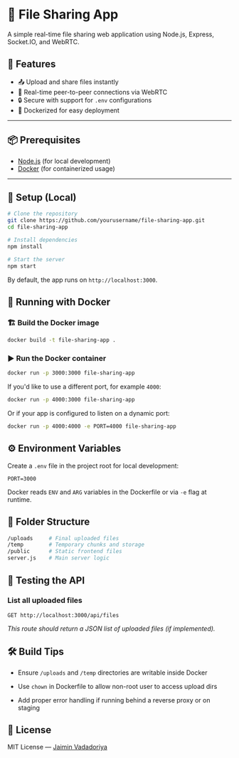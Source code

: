 # 📁 File Sharing App

A simple real-time file sharing web application using Node.js, Express, Socket.IO, and WebRTC.

## 🚀 Features

- 📤 Upload and share files instantly
- 📡 Real-time peer-to-peer connections via WebRTC
- 🔒 Secure with support for `.env` configurations
- 🐳 Dockerized for easy deployment

---

## 📦 Prerequisites

- [Node.js](https://nodejs.org/) (for local development)
- [Docker](https://www.docker.com/) (for containerized usage)

---

## 🔧 Setup (Local)

```bash
# Clone the repository
git clone https://github.com/yourusername/file-sharing-app.git
cd file-sharing-app

# Install dependencies
npm install

# Start the server
npm start
```

By default, the app runs on `http://localhost:3000`.

## 🐳 Running with Docker

### 🏗️ Build the Docker image

```bash
docker build -t file-sharing-app .
```

### ▶️ Run the Docker container

```bash
docker run -p 3000:3000 file-sharing-app
```

If you'd like to use a different port, for example `4000`:

```bash
docker run -p 4000:3000 file-sharing-app
```

Or if your app is configured to listen on a dynamic port:

```bash
docker run -p 4000:4000 -e PORT=4000 file-sharing-app
```

## ⚙️ Environment Variables

Create a `.env` file in the project root for local development:

```env
PORT=3000
```

Docker reads `ENV` and `ARG` variables in the Dockerfile or via `-e` flag at runtime.

## 📁 Folder Structure

```bash
/uploads     # Final uploaded files
/temp        # Temporary chunks and storage
/public      # Static frontend files
server.js    # Main server logic
```

## 🧪 Testing the API

### List all uploaded files

```http
GET http://localhost:3000/api/files
```

*This route should return a JSON list of uploaded files (if implemented).*

## 🛠️ Build Tips

- Ensure `/uploads` and `/temp` directories are writable inside Docker

- Use `chown` in Dockerfile to allow non-root user to access upload dirs

- Add proper error handling if running behind a reverse proxy or on staging

## 📜 License

MIT License — [Jaimin Vadadoriya](https://github.com/JaiminVadadoriya/File-sharing/blob/main/LICENSE)
